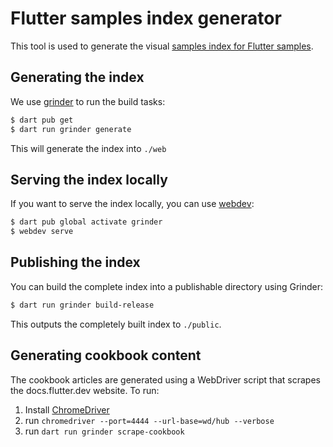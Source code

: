# Flutter samples index generator

This tool is used to generate the visual 
[samples index for Flutter samples](https://flutter.github.io/samples/).

## Generating the index

We use [grinder](https://pub.dev/packages/grinder) to run the build tasks:

```bash
$ dart pub get
$ dart run grinder generate
```

This will generate the index into `./web`

## Serving the index locally

If you want to serve the index locally, you can use
[webdev](https://pub.dev/packages/webdev):

```bash
$ dart pub global activate grinder
$ webdev serve
```

## Publishing the index

You can build the complete index into a publishable directory using Grinder:

```bash
$ dart run grinder build-release
```

This outputs the completely built index to `./public`.

## Generating cookbook content

The cookbook articles are generated using a WebDriver script
that scrapes the docs.flutter.dev website. To run:

1. Install [ChromeDriver](https://chromedriver.chromium.org/downloads)
2. run `chromedriver --port=4444 --url-base=wd/hub --verbose`
3. run `dart run grinder scrape-cookbook`
